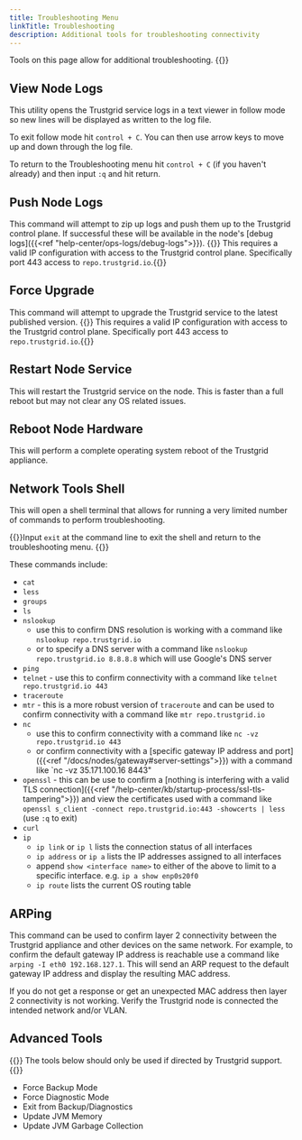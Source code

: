 ```yaml
---
title: Troubleshooting Menu
linkTitle: Troubleshooting
description: Additional tools for troubleshooting connectivity
---
```

Tools on this page allow for additional troubleshooting.
{{<tgimg src="troubleshooting-menu.png" caption="Troubleshooting Menu" width="70%">}}

## View Node Logs
This utility opens the Trustgrid service logs in a text viewer in follow mode so new lines will be displayed as written to the log file.  

To exit follow mode hit `control + C`.  You can then use arrow keys to move up and down through the log file.

To return to the Troubleshooting menu hit `control + C` (if you haven't already) and then input `:q` and hit return.

## Push Node Logs

This command will attempt to zip up logs and push them up to the Trustgrid control plane. If successful these will be available in the node's [debug logs]({{<ref "help-center/ops-logs/debug-logs">}}).
{{<alert color="warning">}} This requires a valid IP configuration with access to the Trustgrid control plane. Specifically port 443 access to `repo.trustgrid.io`.{{</alert>}}

## Force Upgrade
This command will attempt to upgrade the Trustgrid service to the latest published version. 
{{<alert color="warning">}} This requires a valid IP configuration with access to the Trustgrid control plane. Specifically port 443 access to `repo.trustgrid.io`.{{</alert>}}

## Restart Node Service
This will restart the Trustgrid service on the node. This is faster than a full reboot but may not clear any OS related issues.

## Reboot Node Hardware
This will perform a complete operating system reboot of the Trustgrid appliance.

## Network Tools Shell
This will open a shell terminal that allows for running a very limited number of commands to perform troubleshooting. 

{{<alert color="info">}}Input `exit` at the command line to exit the shell and return to the troubleshooting menu. {{</alert>}}

These commands include:
* `cat`
* `less`
* `groups`
* `ls`
* `nslookup`
    * use this to confirm DNS resolution is working with a command like `nslookup repo.trustgrid.io` 
    * or to specify a DNS server with a command like `nslookup repo.trustgrid.io 8.8.8.8` which will use Google's DNS server
* `ping`
* `telnet` - use this to confirm connectivity with a command like `telnet repo.trustgrid.io 443`
* `traceroute` 
* `mtr` - this is a more robust version of `traceroute` and can be used to confirm connectivity with a command like `mtr repo.trustgrid.io`
* `nc` 
    * use this to confirm connectivity with a command like `nc -vz repo.trustgrid.io 443` 
    * or confirm connectivity with a [specific gateway IP address and port]({{<ref "/docs/nodes/gateway#server-settings">}}) with a command like `nc -vz 35.171.100.16 8443"
* `openssl` - this can be use to confirm a [nothing is interfering with a valid TLS connection]({{<ref "/help-center/kb/startup-process/ssl-tls-tampering">}}) and view the certificates used with a command like `openssl s_client -connect repo.trustgrid.io:443 -showcerts | less` (use `:q` to exit)
* `curl`
* `ip` 
    * `ip link` or `ip l` lists the connection status of all interfaces
    * `ip address` or `ip a` lists the IP addresses assigned to all interfaces
    * append `show <interface name>` to either of the above to limit to a specific interface. e.g. `ip a show enp0s20f0`
    * `ip route` lists the current OS routing table
    

## ARPing
This command can be used to confirm layer 2 connectivity between the Trustgrid appliance and other devices on the same network.  For example, to confirm the default gateway IP address is reachable use a command like `arping -I eth0 192.168.127.1`. This will send an ARP request to the default gateway IP address and display the resulting MAC address.  

If you do not get a response or get an unexpected MAC address then layer 2 connectivity is not working. Verify the Trustgrid node is connected the intended network and/or VLAN. 

## Advanced Tools
{{<alert color="warning">}} The tools below should only be used if directed by Trustgrid support.{{</alert>}}
- Force Backup Mode
- Force Diagnostic Mode
- Exit from Backup/Diagnostics
- Update JVM Memory
- Update JVM Garbage Collection